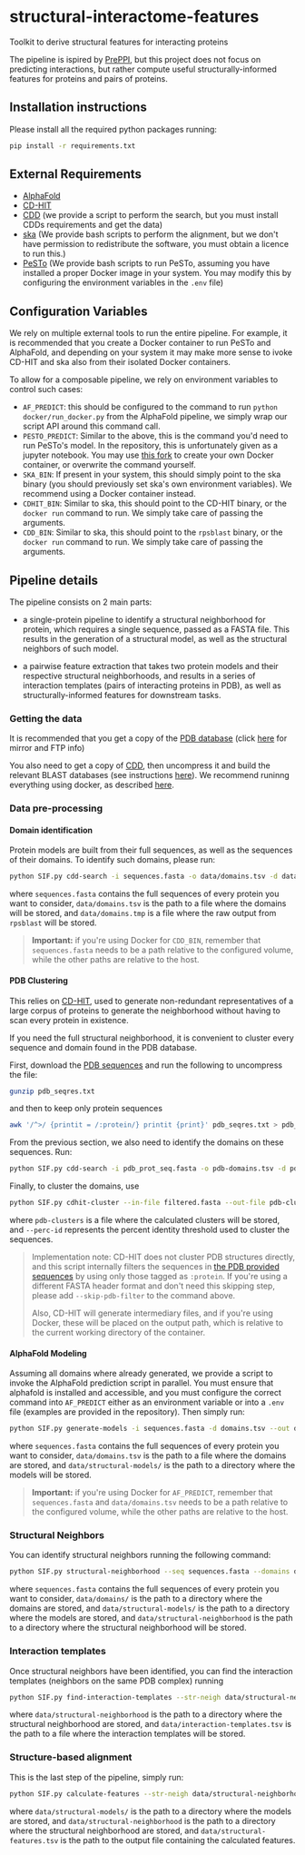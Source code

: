 # structural-interactome-features
Toolkit to derive structural features for interacting proteins

The pipeline is ispired by [PrePPI](https://doi.org/10.1016/j.jmb.2023.168052),
but this project does not focus on predicting interactions, but rather compute
useful structurally-informed features for proteins and pairs of proteins.

## Installation instructions

Please install all the required python packages running:

```bash
pip install -r requirements.txt
```

## External Requirements

- [AlphaFold](https://github.com/google-deepmind/alphafold)
- [CD-HIT](https://github.com/weizhongli/cdhit)
- [CDD](https://www.ncbi.nlm.nih.gov/Structure/cdd/cdd_help.shtml#RPSBFtp) (we provide a script to perform the search, but you must install CDDs requirements and get the data)
- [ska](https://honig.c2b2.columbia.edu/ska) (We provide bash scripts to perform the alignment, but we don't have permission to redistribute the software, you must obtain a licence to run this.)
- [PeSTo](https://github.com/LBM-EPFL/PeSTo) (We provide bash scripts to run PeSTo, assuming you have installed a proper Docker image in your system. You may modify this by configuring the environment variables in the `.env` file)

## Configuration Variables

We rely on multiple external tools to run the entire pipeline. For example, it
is recommended that you create a Docker container to run PeSTo and AlphaFold, 
and depending on your system it may make more sense to ivoke CD-HIT and ska 
also from their isolated Docker containers.

To allow for a composable pipeline, we rely on environment variables to control
such cases:

- `AF_PREDICT`: this should be configured to the command to run
  `python docker/run_docker.py` from the AlphaFold pipeline, we simply wrap our
  script API around this command call.
- `PESTO_PREDICT`: Similar to the above, this is the command you'd need to run
  PeSTo's model. In the repository, this is unfortunately given as a jupyter
  notebook. You may use 
  [this fork](https://github.com/torresmateo/PeSTo/blob/main/apply_model.py)
  to create your own Docker container, or overwrite the command yourself.
- `SKA_BIN`: If present in your system, this should simply point to the ska
  binary (you should previously set ska's own environment variables). We 
  recommend using a Docker container instead.
- `CDHIT_BIN`: Similar to ska, this should point to the CD-HIT binary, or the
  `docker run` command to run. We simply take care of passing the arguments.
- `CDD_BIN`: Similar to ska, this should point to the `rpsblast` binary, or the
  `docker run` command to run. We simply take care of passing the arguments.

## Pipeline details

The pipeline consists on 2 main parts:

- a single-protein pipeline to identify a structural neighborhood for protein,
  which requires a single sequence, passed as a FASTA file. This results in the
  generation of a structural model, as well as the structural neighbors of such 
  model. 

- a pairwise feature extraction that takes two protein models and their 
  respective structural neighborhoods, and results in a series of interaction
  templates (pairs of interacting proteins in PDB), as well as
  structurally-informed features for downstream tasks.

### Getting the data 

It is recommended that you get a copy of the [PDB database](https://www.rcsb.org)
(click [here](https://www.wwpdb.org/ftp/pdb-ftp-sites) for mirror and FTP info)

You also need to get a copy of [CDD](https://ftp.ncbi.nih.gov/pub/mmdb/cdd/cdd.tar.gz),
then uncompress it and build the relevant BLAST databases (see instructions
[here](https://ftp.ncbi.nih.gov/pub/mmdb/cdd/README)). We recommend runinng 
everything using docker, as described [here](docs/CDD.md).

### Data pre-processing

#### Domain identification

Protein models are built from their full sequences, as well as the sequences of
their domains. To identify such domains, please run: 

```bash
python SIF.py cdd-search -i sequences.fasta -o data/domains.tsv -d data/domains.tmp
```

where `sequences.fasta` contains the full sequences of every protein you want
to consider, `data/domains.tsv` is the path to a file where the domains
will be stored, and `data/domains.tmp` is a file where the raw output from 
`rpsblast` will be stored.

> __Important:__ if you're using Docker for `CDD_BIN`, remember that 
> `sequences.fasta` needs to be a path relative to the configured volume, while
> the other paths are relative to the host.

#### PDB Clustering

This relies on [CD-HIT](https://github.com/weizhongli/cdhit), used to generate
non-redundant representatives of a large corpus of proteins to generate the 
neighborhood without having to scan every protein in existence. 

If you need the full structural neighborhood, it is convenient to cluster every
sequence and domain found in the PDB database.

First, download the [PDB sequences](https://files.rcsb.org/pub/pdb/derived_data/pdb_seqres.txt.gz)
and run the following to uncompress the file:
```bash
gunzip pdb_seqres.txt
```
and then to keep only protein sequences
```bash
awk '/^>/ {printit = /:protein/} printit {print}' pdb_seqres.txt > pdb_prot_seq.fasta
```
From the previous section, we also need to identify the domains on these 
sequences. Run:
```bash
python SIF.py cdd-search -i pdb_prot_seq.fasta -o pdb-domains.tsv -d pdb-domains.tmp
```
Finally, to cluster the domains, use
```bash
python SIF.py cdhit-cluster --in-file filtered.fasta --out-file pdb-clusters --perc-id 60
```
where `pdb-clusters` is a file where the calculated clusters will be
stored, and `--perc-id` represents the percent identity threshold used to cluster
the sequences.

> Implementation note: CD-HIT does not cluster PDB structures directly, and 
> this script internally filters the sequences in
> [the PDB provided sequences](https://files.rcsb.org/pub/pdb/derived_data/pdb_seqres.txt.gz)
> by using only those tagged as `:protein`. If you're using a different FASTA
> header format and don't need this skipping step, please add `--skip-pdb-filter`
> to the command above. 
>
> Also, CD-HIT will generate intermediary files, and if you're using Docker, 
> these will be placed on the output path, which is relative to the current
> working directory of the container.


#### AlphaFold Modeling

Assuming all domains where already generated, we provide a script to invoke the
AlphaFold prediction script in parallel. You must ensure that alphafold is 
installed and accessible, and you must configure the correct command into 
`AF_PREDICT` either as an environment variable or into a `.env` file (examples
are provided in the repository). Then simply run:

```bash
python SIF.py generate-models -i sequences.fasta -d domains.tsv --out data/structural-models/
```

where `sequences.fasta` contains the full sequences of every protein you want
to consider, `data/domains.tsv` is the path to a file where the domains
are stored, and `data/structural-models/` is the path to a directory where the 
models will be stored.

> __Important:__ if you're using Docker for `AF_PREDICT`, remember that 
> `sequences.fasta` and `data/domains.tsv` needs to be a path relative to the
> configured volume, while the other paths are relative to the host.

### Structural Neighbors

You can identify structural neighbors running the following command:

```bash
python SIF.py structural-neighborhood --seq sequences.fasta --domains data/domains/ --str-models data/structural-models --out data/structural-neighborhood --tau 0.6
```

where `sequences.fasta` contains the full sequences of every protein you want
to consider, `data/domains/` is the path to a directory where the domains
are stored, and `data/structural-models/` is the path to a directory where the 
models are stored, and `data/structural-neighborhood` is the path to a 
directory where the structural neighborhood will be stored.

### Interaction templates

Once structural neighbors have been identified, you can find the interaction 
templates (neighbors on the same PDB complex) running

```bash
python SIF.py find-interaction-templates --str-neigh data/structural-neighborhood --out data/interaction-templates.tsv
```

where `data/structural-neighborhood` is the path to a 
directory where the structural neighborhood are stored, and 
`data/interaction-templates.tsv` is the path to a file where the interaction
templates will be stored.

### Structure-based alignment

This is the last step of the pipeline, simply run:

```bash
python SIF.py calculate-features --str-neigh data/structural-neighborhood --str-models data/structural-models --out data/structural-features.tsv
```

where `data/structural-models/` is the path to a directory where the 
models are stored, and `data/structural-neighborhood` is the path to a 
directory where the structural neighborhood are stored, and 
`data/structural-features.tsv` is the path to the output file containing the
calculated features. 

